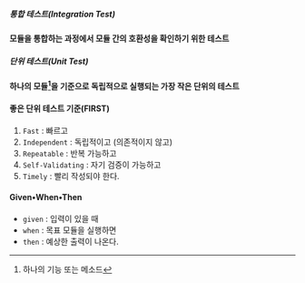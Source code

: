 ##### 통합 테스트(Integration Test)
**모듈을 통합하는 과정에서 모듈 간의 호환성을 확인하기 위한 테스트**
##### 단위 테스트(Unit Test)
**하나의 모듈[^1]을 기준으로 독립적으로 실행되는 가장 작은 단위의 테스트** 
#### 좋은 단위 테스트 기준(FIRST)
1. `Fast` : 빠르고
2. `Independent` : 독립적이고 (의존적이지 않고)
3. `Repeatable` : 반복 가능하고
4. `Self-Validating` : 자기 검증이 가능하고
5. `Timely` : 빨리 작성되야 한다.
#### Given•When•Then
- `given` : 입력이 있을 때
- `when` : 목표 모듈을 실행하면
- `then` : 예상한 출력이 나온다.

[^1]: 하나의 기능 또는 메소드